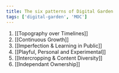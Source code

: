 ```yaml
---
title: The six patterns of Digital Garden
tags: ['digital-garden', 'MOC']
---
```


1. [[Topography over Timelines]]
2. [[Continuous Growth]]
3. [[Imperfection & Learning in Public]]
4. [[Playful, Personal and Experimental]]
5. [[Intercropping & Content Diversity]]
6. [[Independant Ownership]]
